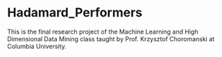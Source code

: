# Hadamard_Performers

This is the final research project of the Machine Learning and High Dimensional Data Mining class taught by Prof. Krzysztof Choromanski at Columbia University. 

